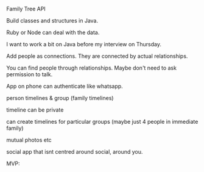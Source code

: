 Family Tree API

Build classes and structures in Java.

Ruby or Node can deal with the data.

I want to work a bit on Java before my interview on Thursday.

Add people as connections. They are connected by actual relationships.

You can find people through relationships. Maybe don't need to ask permission to talk.

App on phone can authenticate like whatsapp.

person timelines & group \(family timelines\)

timeline can be private

can create timelines for particular groups \(maybe just 4 people in immediate family\)

mutual photos etc

social app that isnt centred around social, around you.

MVP:



